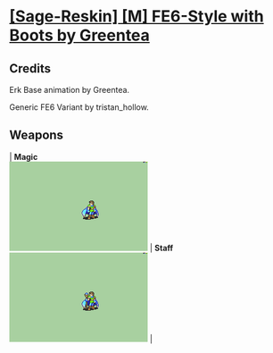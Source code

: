 # [\[Sage-Reskin\] \[M\] FE6-Style with Boots by Greentea](./)
## Credits

Erk Base animation by Greentea.

Generic FE6 Variant by tristan_hollow. 

## Weapons

| <b>Magic</b><br/><img alt="Magic animation" src="./6.%20Magic/Magic.gif"/> | <b>Staff</b><br/><img alt="Staff animation" src="./7.%20Staff/Staff.gif"/> |
